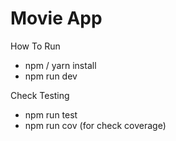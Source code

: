# Movie App

How To Run
- npm / yarn install
- npm run dev

Check Testing
- npm run test
- npm run cov (for check coverage)

